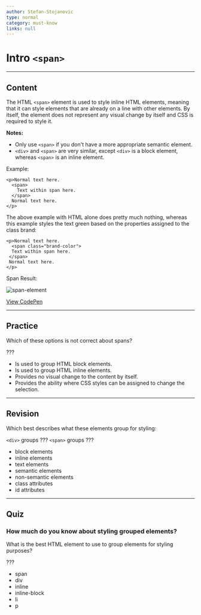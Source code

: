 ```yaml
---
author: Stefan-Stojanovic
type: normal
category: must-know
links: null
---
```


# Intro `<span>`


---

## Content

The HTML `<span>` element is used to style inline HTML elements, meaning that it can style elements that are already on a line with other elements. By itself, the element does not represent any visual change by itself and CSS is required to style it.

**Notes:**

- Only use `<span>` if you don't have a more appropriate semantic element.
- `<div>` and `<span>` are very similar, except `<div>` is a block element, whereas `<span>` is an inline element.

Example:

```plain-text
<p>Normal text here.
  <span>
    Text within span here.
  </span>
  Normal text here.
</p>
```

The above example with HTML alone does pretty much nothing, whereas this example styles the text green based on the properties assigned to the class brand:

```plain-text
<p>Normal text here.
  <span class="brand-color">
  Text within span here.
 </span>
 Normal text here.
</p>
```

Span Result:

![span-element](https://img.enkipro.com/f9ebbbd713a8ec7a463a5bd9da60110a.png)

[View CodePen](https://codepen.io/enkidevs/pen/JZwPQO)


---

## Practice

Which of these options is not correct about spans?

???

- Is used to group HTML block elements.
- Is used to group HTML inline elements.
- Provides no visual change to the content by itself.
- Provides the ability where CSS styles can be assigned to change the selection.


---

## Revision

Which best describes what these elements group for styling:

`<div>` groups ???
`<span>` groups ???

- block elements
- inline elements
- text elements
- semantic elements
- non-semantic elements
- class attributes
- id attributes


---

## Quiz

### How much do you know about styling grouped elements?


What is the best HTML element to use to group elements for styling purposes?

???

- span
- div
- inline
- inline-block
- li
- p
 
